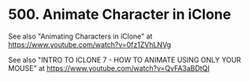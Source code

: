 
# 500. Animate Character in iClone

See also "Animating Characters in iClone" at https://www.youtube.com/watch?v=0fz1ZVhLNVg

See also "INTRO TO ICLONE 7 - HOW TO ANIMATE USING ONLY YOUR MOUSE" at https://www.youtube.com/watch?v=QvFA3aBDtQI


